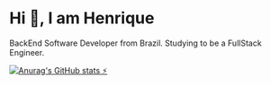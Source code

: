 # Hi 👋, I am Henrique

BackEnd Software Developer from Brazil.
Studying to be a FullStack Engineer.

[![Anurag's GitHub stats ⚡](https://github-readme-stats.vercel.app/api?username=HenriqueStocco&show_icons=true&theme=transparent)](https://github.com/HenriqueStocco/HenriqueStocco/edit/main/README.md)

